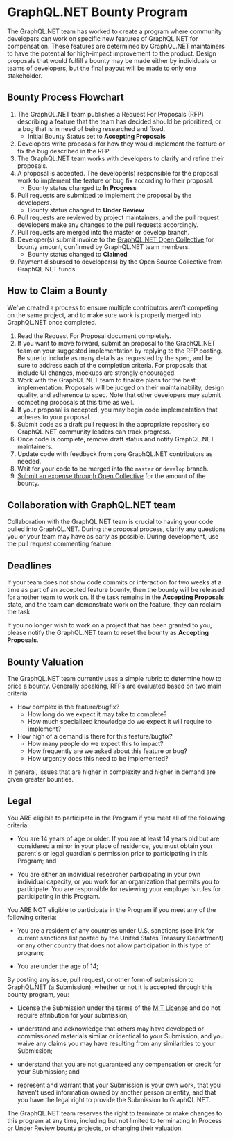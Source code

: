 # GraphQL.NET Bounty Program

The GraphQL.NET team has worked to create a program where community developers can work on specific new features
of GraphQL.NET for compensation. These features are determined by GraphQL.NET maintainers to have the
potential for high-impact improvement to the product. Design proposals that would fulfill a bounty may
be made either by individuals or teams of developers, but the final payout will be made to only one stakeholder.


## Bounty Process Flowchart

1. The GraphQL.NET team publishes a Request For Proposals (RFP) describing a feature that the team has decided
   should be prioritized, or a bug that is in need of being researched and fixed.
    * Initial Bounty Status set to **Accepting Proposals**
2. Developers write proposals for how they would implement the feature or fix the bug described in the RFP.
3. The GraphQL.NET team works with developers to clarify and refine their proposals.
4. A proposal is accepted. The developer(s) responsible for the proposal work to implement the feature or
   bug fix according to their proposal.
    * Bounty status changed to **In Progress**
5. Pull requests are submitted to implement the proposal by the developers.
    * Bounty status changed to **Under Review**
6. Pull requests are reviewed by project maintainers, and the pull request developers make any changes to the
   pull requests accordingly.
8. Pull requests are merged into the master or develop branch.
9. Developer(s) submit invoice to the [GraphQL.NET Open Collective](https://opencollective.com/graphql-net)
   for bounty amount, confirmed by GraphQL.NET team members.
    * Bounty status changed to **Claimed**
10. Payment disbursed to developer(s) by the Open Source Collective from GraphQL.NET funds.


## How to Claim a Bounty

We've created a process to ensure multiple contributors aren’t competing on the same project, and to make sure
work is properly merged into GraphQL.NET once completed.

1. Read the Request For Proposal document completely.
2. If you want to move forward, submit an proposal to the GraphQL.NET team on your suggested implementation by
   replying to the RFP posting. Be sure to include as many details as requested by the spec, and be sure to address
   each of the completion criteria. For proposals that include UI changes, mockups are strongly encouraged.
3. Work with the GraphQL.NET team to finalize plans for the best implementation. Proposals will be judged on their
   maintainability, design quality, and adherence to spec. Note that other developers may submit competing proposals
   at this time as well.
5. If your proposal is accepted, you may begin code implementation that adheres to your proposal.
7. Submit code as a draft pull request in the appropriate repository so GraphQL.NET community leaders can track progress.
8. Once code is complete, remove draft status and notify GraphQL.NET maintainers.
9. Update code with feedback from core GraphQL.NET contributors as needed.
10. Wait for your code to be merged into the `master` or `develop` branch.
11. [Submit an expense through Open Collective](https://opencollective.com/graphql-net/expenses/new) for the amount of the bounty.


## Collaboration with GraphQL.NET team

Collaboration with the GraphQL.NET team is crucial to having your code pulled into GraphQL.NET. During the proposal process,
clarify any questions you or your team may have as early as possible. During development, use the pull request commenting
feature.


## Deadlines

If your team does not show code commits or interaction for two weeks at a time as part of an accepted feature bounty, then
the bounty will be released for another team to work on. If the task remains in the **Accepting Proposals** state, and the
team can demonstrate work on the feature, they can reclaim the task.

If you no longer wish to work on a project that has been granted to you, please notify the GraphQL.NET team to reset the
bounty as **Accepting Proposals**.


## Bounty Valuation

The GraphQL.NET team currently uses a simple rubric to determine how to price a bounty. Generally speaking, RFPs are evaluated
based on two main criteria:

* How complex is the feature/bugfix?
    * How long do we expect it may take to complete?
    * How much specialized knowledge do we expect it will require to implement?
* How high of a demand is there for this feature/bugfix?
    * How many people do we expect this to impact?
    * How frequently are we asked about this feature or bug?
    * How urgently does this need to be implemented?

In general, issues that are higher in complexity and higher in demand are given greater bounties.


## Legal

You ARE eligible to participate in the Program if you meet all of the following criteria:

* You are 14 years of age or older. If you are at least 14 years old but are considered a minor in your place of residence,
  you must obtain your parent's or legal guardian's permission prior to participating in this Program; and

* You are either an individual researcher participating in your own individual capacity, or you work for an organization
  that permits you to participate. You are responsible for reviewing your employer's rules for participating in this Program.

You ARE NOT eligible to participate in the Program if you meet any of the following criteria:

* You are a resident of any countries under U.S. sanctions (see link for current sanctions list posted by the United States
  Treasury Department) or any other country that does not allow participation in this type of program;

* You are under the age of 14;

By posting any issue, pull request, or other form of submission to GraphQL.NET (a Submission), whether or not it is accepted
through this bounty program, you:

* License the Submission under the terms of the [MIT License](https://github.com/graphql-dotnet/graphql-dotnet/blob/master/LICENSE.md)
  and do not require attribution for your submission;

* understand and acknowledge that others may have developed or commissioned materials similar or identical to your Submission,
  and you waive any claims you may have resulting from any similarities to your Submission;

* understand that you are not guaranteed any compensation or credit for your Submission; and

* represent and warrant that your Submission is your own work, that you haven't used information owned by another person or entity,
  and that you have the legal right to provide the Submission to GraphQL.NET.

The GraphQL.NET team reserves the right to terminate or make changes to this program at any time, including but not limited
to terminating In Process or Under Review bounty projects, or changing their valuation.
